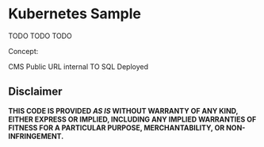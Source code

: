 # Kubernetes Sample

TODO TODO TODO

Concept:

CMS Public URL internal TO SQL Deployed 


## Disclaimer

**THIS CODE IS PROVIDED *AS IS* WITHOUT WARRANTY OF ANY KIND, EITHER EXPRESS OR IMPLIED, INCLUDING ANY IMPLIED WARRANTIES OF FITNESS FOR A PARTICULAR PURPOSE, MERCHANTABILITY, OR NON-INFRINGEMENT.**
